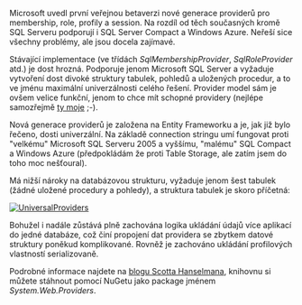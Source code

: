 <!-- dcterms:identifier = aspnetcz#328 -->
<!-- dcterms:title = ASP.NET Universal Providers: Blýskání na lepší časy? -->
<!-- dcterms:abstract = Microsoft uvedl první veřejnou betaverzi nové generace providerů pro membership, role, profily a session. Na rozdíl od těch současných kromě SQL Serveru podporují i SQL Server Compact a Windows Azure. Neřeší sice všechny problémy, ale jsou docela zajímavé. -->
<!-- np9:categoryId = 7 -->
<!-- x4w:category = Software -->
<!-- np9:authorId = 1 -->
<!-- np9:authorEmail = michal.valasek@altairis.cz -->
<!-- dcterms:creator = Michal Altair Valášek -->
<!-- dcterms:created = 2011-06-30T23:45:22.6+02:00 -->
<!-- dcterms:date = 2011-06-30T23:45:23+02:00 -->
<!-- x4w:pictureWidth = 150 -->
<!-- x4w:pictureHeight = 150 -->
<!-- x4w:pictureUrl = /perex-pictures/20110630-asp-net-universal-providers-blyskani-na-lepsi-casy.png -->

Microsoft uvedl první veřejnou betaverzi nové generace providerů pro membership, role, profily a session. Na rozdíl od těch současných kromě SQL Serveru podporují i SQL Server Compact a Windows Azure. Neřeší sice všechny problémy, ale jsou docela zajímavé.

Stávající implementace (ve třídách *SqlMembershipProvider*, *SqlRoleProvider* atd.) je dost hrozná. Podporuje jenom Microsoft SQL Server a vyžaduje vytvoření dost divoké struktury tabulek, pohledů a uložených procedur, a to ve jménu maximální univerzálnosti celého řešení. Provider model sám je ovšem velice funkční, jenom to chce mít schopné providery (nejlépe samozřejmě [ty moje](http://altairiswebsecurity.codeplex.com/) ;-).

Nová generace providerů je založena na Entity Frameworku a je, jak již bylo řečeno, dosti univerzální. Na základě connection stringu umí fungovat proti "velkému" Microsoft SQL Serveru 2005 a vyššímu, "malému" SQL Compact a Windows Azure (předpokládám že proti Table Storage, ale zatím jsem do toho moc nešťoural).

Má nižší nároky na databázovou strukturu, vyžaduje jenom šest tabulek (žádné uložené procedury a pohledy), a struktura tabulek je skoro příčetná:

[![UniversalProviders](https://www.cdn.altairis.cz/Blog/2011/20110630-UniversalProviders_thumb.png "UniversalProviders")](https://www.cdn.altairis.cz/Blog/2011/20110630-UniversalProviders_2.png)

Bohužel i nadále zůstává plně zachována logika ukládání údajů více aplikací do jedné databáze, což činí propojení dat providera se zbytkem datové struktury poněkud komplikované. Rovněž je zachováno ukládání profilových vlastností serializovaně.

Podrobné informace najdete na [blogu Scotta Hanselmana](http://www.hanselman.com/blog/IntroducingSystemWebProvidersASPNETUniversalProvidersForSessionMembershipRolesAndUserProfileOnSQLCompactAndSQLAzure.aspx), knihovnu si můžete stáhnout pomocí NuGetu jako package jménem *System.Web.Providers*.